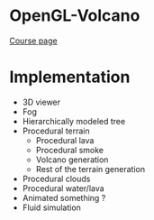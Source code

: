 ﻿# OpenGL-Volcano

[Course page](https://franco.gitlabpages.inria.fr/3dgraphics)

# Implementation

- 3D viewer
- Fog
- Hierarchically modeled tree
- Procedural terrain
  - Procedural lava
  - Procedural smoke
  - Volcano generation
  - Rest of the terrain generation
- Procedural clouds
- Procedural water/lava
- Animated something ?
- Fluid simulation
